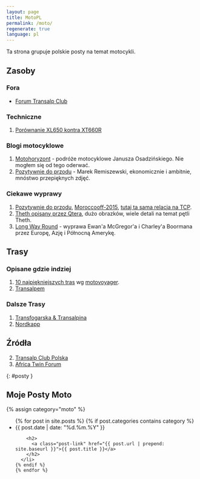 ```yaml
---
layout: page
title: MotoPL
permalink: /moto/
regenerate: true
language: pl
---
```

Ta strona grupuje polskie posty na temat motocykli.

## Zasoby

### Fora
* [Forum Transalp Club](http://forum.transalpclub.pl)

### Techniczne
1. [Porównanie XL650 kontra XT660R](http://forum.transalpclub.pl/viewtopic.php?f=191&t=14314)

### Blogi motocyklowe
1. [Motohoryzont][mh] - podróże motocyklowe Janusza Osadzińskiego.
   Nie mogłem się od tego oderwać.
2. [Pozytywnie do przodu][pdp] - Marek Remiszewski, ekonomicznie i ambitnie,
   mnóstwo przepięknych zdjęć.

[pdp]: http://pozytywniedoprzodu.blogspot.com
[mh]: https://cargocollective.com/MOTOHORYZONT


### Ciekawe wyprawy
1. [Pozytywnie do przodu][pdp],
  [Moroccooff-2015](http://pozytywniedoprzodu.blogspot.com/p/moroccooff-2015.html),
  [tutaj ta sama relacja na TCP](http://forum.transalpclub.pl/viewtopic.php?f=42&t=18063).
2. [Theth opisany przez Qtera](http://forum.transalpclub.pl/viewtopic.php?f=42&t=19295),
   dużo obrazków, wiele detali na temat pętli Theth.
3. [Long Way Round](https://www.youtube.com/watch?v=WYC6Ux5FaAo&list=PLiWx0MbkXTL_eneIUnYibJtgxUM-Jh-Dt) -
    wyprawa Ewan'a McGregor'a i Charley'a Boormana przez Europę, Azję i 
    Północną Amerykę.

## Trasy

### Opisane gdzie indziej
1. [10 najpiękniejszych tras](http://motovoyager.net/2015/01/polskie-drogi-10-najpiekniejszych-tras-motocyklowych-polsce/) wg [motovoyager](motovoyager.net).
2. [Transalpem](http://transalpem.blogspot.com/)

### Dalsze Trasy

1. [Transfogarska & Transalpina][rumunia1]
2. [Nordkapp](http://motohoryzont.com/na-NORDKAPP-motocyklem)

## Źródła

2. [Transalp Club Polska](http://forum.transalpclub.pl/)
3. [Africa Twin Forum](http://africatwin.com.pl/)

[msm]:       http://szkola-motocyklowa.pl/
[rumunia1]:  http://msm.malopolska.pl/?page=news&id=91
[transalp]:  http://pl.wikipedia.org/wiki/Honda_Transalp#Honda_XL650V_Transalp "XL650V Transalp"


{: #posty }
## Moje Posty Moto

{% assign category="moto" %}
  <ul class="post-list">
    {% for post in site.posts %}
    {% if post.categories contains category %}
      <li>
        <span class="post-meta">{{ post.date | date: "%d.%m.%Y" }}</span>

        <h2>
          <a class="post-link" href="{{ post.url | prepend: site.baseurl }}">{{ post.title }}</a>
        </h2>
      </li>
    {% endif %}
    {% endfor %}
 
  </ul>
